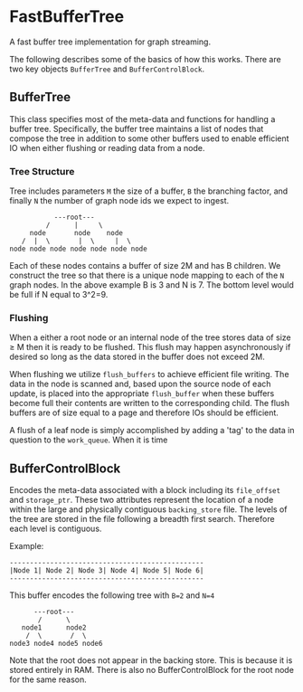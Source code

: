# FastBufferTree
A fast buffer tree implementation for graph streaming. 

The following describes some of the basics of how this works. There are two key objects `BufferTree` and `BufferControlBlock`.

## BufferTree
This class specifies most of the meta-data and functions for handling a buffer tree. Specifically, the buffer tree maintains a list of nodes that compose the tree in addition to some other buffers used to enable efficient IO when either flushing or reading data from a node.

### Tree Structure
Tree includes parameters `M` the size of a buffer, `B` the branching factor, and finally `N` the number of graph node ids we expect to ingest.

```
           ---root---
         /      |     \
     node       node    node
   /  |  \       |  \     |  \
node node node node node node node
```

Each of these nodes contains a buffer of size 2M and has B children. We construct the tree so that there is a unique node mapping to each of the `N` graph nodes. In the above example B is 3 and N is 7. The bottom level would be full if N equal to 3^2=9.

### Flushing
When a either a root node or an internal node of the tree stores data of size ≥ M then it is ready to be flushed. This flush may happen asynchronously if desired so long as the data stored in the buffer does not exceed 2M.

When flushing we utilize `flush_buffers` to achieve efficient file writing. The data in the node is scanned and, based upon the source node of each update, is placed into the appropriate `flush_buffer` when these buffers become full their contents are written to the corresponding child. The flush buffers are of size equal to a page and therefore IOs should be efficient.

A flush of a leaf node is simply accomplished by adding a 'tag' to the data in question to the `work_queue`. When it is time 


## BufferControlBlock
Encodes the meta-data associated with a block including its `file_offset` and `storage_ptr`. These two attributes represent the location of a node within the large and physically contiguous `backing_store` file. The levels of the tree are stored in the file following a breadth first search. Therefore each level is contiguous.

Example:  
```
------------------------------------------------
|Node 1| Node 2| Node 3| Node 4| Node 5| Node 6|
------------------------------------------------
```

This buffer encodes the following tree with `B=2` and `N=4`
```
      ---root---
       /      \      
   node1      node2    
    /  \       /  \  
node3 node4 node5 node6
```

Note that the root does not appear in the backing store. This is because it is stored entirely in RAM. There is also no BufferControlBlock for the root node for the same reason.
